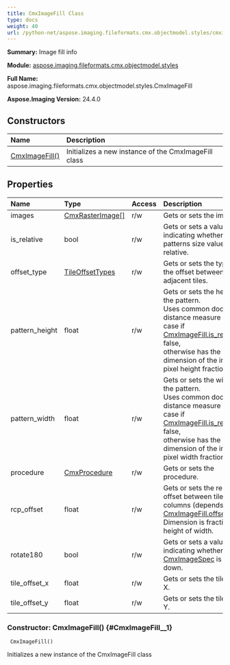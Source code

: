 ```yaml
---
title: CmxImageFill Class
type: docs
weight: 40
url: /python-net/aspose.imaging.fileformats.cmx.objectmodel.styles/cmximagefill/
---
```


**Summary:** Image fill info

**Module:** [aspose.imaging.fileformats.cmx.objectmodel.styles](/imaging/python-net/aspose.imaging.fileformats.cmx.objectmodel.styles/)

**Full Name:** aspose.imaging.fileformats.cmx.objectmodel.styles.CmxImageFill

**Aspose.Imaging Version:** 24.4.0

## **Constructors**
| **Name** | **Description** |
| :- | :- |
| [CmxImageFill()](#CmxImageFill__1) | Initializes a new instance of the CmxImageFill class |
## **Properties**
| **Name** | **Type** | **Access** | **Description** |
| :- | :- | :- | :- |
| images | [CmxRasterImage[]](/imaging/python-net/aspose.imaging.fileformats.cmx.objectmodel.specs/cmxrasterimage/) | r/w | Gets or sets the images. |
| is_relative | bool | r/w | Gets or sets a value indicating whether patterns size values is relative. |
| offset_type | [TileOffsetTypes](/imaging/python-net/aspose.imaging.fileformats.cmx.objectmodel.enums/tileoffsettypes/) | r/w | Gets or sets the type of the offset between adjacent tiles. |
| pattern_height | float | r/w | Gets or sets the height of the pattern.<br/>            Uses common document distance measure unit in case if [CmxImageFill.is_relative](/imaging/python-net/aspose.imaging.fileformats.cmx.objectmodel.styles/cmximagefill/) is <c>false</c>,<br/>            otherwise has the dimension of the image pixel height fraction. |
| pattern_width | float | r/w | Gets or sets the width of the pattern.<br/>            Uses common document distance measure unit in case if [CmxImageFill.is_relative](/imaging/python-net/aspose.imaging.fileformats.cmx.objectmodel.styles/cmximagefill/) is <c>false</c>,<br/>            otherwise has the dimension of the image pixel width fraction. |
| procedure | [CmxProcedure](/imaging/python-net/aspose.imaging.fileformats.cmx.objectmodel/cmxprocedure) | r/w | Gets or sets the procedure. |
| rcp_offset | float | r/w | Gets or sets the relative offset between tile rows or columns (depends on [CmxImageFill.offset_type](/imaging/python-net/aspose.imaging.fileformats.cmx.objectmodel.styles/cmximagefill/)).<br/>            Dimension is fractions of height of width. |
| rotate180 | bool | r/w | Gets or sets a value indicating whether this [CmxImageSpec](/imaging/python-net/aspose.imaging.fileformats.cmx.objectmodel.specs/cmximagespec/) is upside down. |
| tile_offset_x | float | r/w | Gets or sets the tile offset X. |
| tile_offset_y | float | r/w | Gets or sets the tile offset Y. |


### Constructor: CmxImageFill() {#CmxImageFill__1}


```
 CmxImageFill() 
```

Initializes a new instance of the CmxImageFill class

